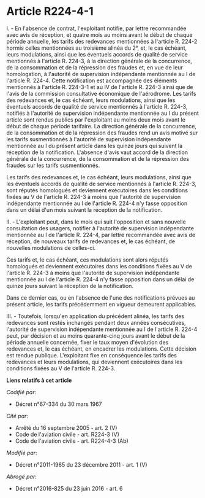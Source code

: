 # Article R224-4-1

I. - En l'absence de contrat, l'exploitant notifie, par lettre recommandée avec avis de réception, et quatre mois au moins
avant le début de chaque période annuelle, les tarifs des redevances mentionnées à l'article R. 224-2 hormis celles
mentionnées au troisième alinéa du 2°, et, le cas échéant, leurs modulations, ainsi que les éventuels accords de qualité de
service mentionnés à l'article R. 224-3, à la direction générale de la concurrence, de la consommation et de la répression
des fraudes et, en vue de leur homologation, à l'autorité de supervision indépendante mentionnée au I de l'article R. 224-4.
Cette notification est accompagnée des éléments mentionnés à l'article R. 224-3-1 et au IV de l'article R. 224-3 ainsi que de
l'avis de la commission consultative économique de l'aérodrome. Les tarifs des redevances et, le cas échéant, leurs
modulations, ainsi que les éventuels accords de qualité de service mentionnés à l'article R. 224-3, notifiés à l'autorité de
supervision indépendante mentionnée au I du présent article sont rendus publics par l'exploitant au moins deux mois avant le
début de chaque période tarifaire. La direction générale de la concurrence, de la consommation et de la répression des
fraudes rend un avis motivé sur les tarifs susmentionnés à l'autorité de supervision indépendante mentionnée au I du présent
article dans les quinze jours qui suivent la réception de la notification. L'absence d'avis vaut accord de la direction
générale de la concurrence, de la consommation et de la répression des fraudes sur les tarifs susmentionnés.

Les tarifs des redevances et, le cas échéant, leurs modulations, ainsi que les éventuels accords de qualité de service
mentionnés à l'article R. 224-3, sont réputés homologués et deviennent exécutoires dans les conditions fixées au V de
l'article R. 224-3 à moins que l'autorité de supervision indépendante mentionnée au I de l'article R. 224-4 n'y fasse
opposition dans un délai d'un mois suivant la réception de la notification.

II. - L'exploitant peut, dans le mois qui suit l'opposition et sans nouvelle consultation des usagers, notifier à l'autorité
de supervision indépendante mentionnée au I de l'article R. 224-4, par lettre recommandée avec avis de réception, de nouveaux
tarifs de redevances et, le cas échéant, de nouvelles modulations de celles-ci.

Ces tarifs et, le cas échéant, ces modulations sont alors réputés homologués et deviennent exécutoires dans les conditions
fixées au V de l'article R. 224-3 à moins que l'autorité de supervision indépendante mentionnée au I de l'article R. 224-4
n'y fasse  opposition dans un délai de quinze jours suivant la réception de la notification.

Dans ce dernier cas, ou en l'absence de l'une des notifications prévues au présent article, les tarifs précédemment en
vigueur demeurent applicables.

III. - Toutefois, lorsqu'en application du précédent alinéa, les tarifs des redevances sont restés inchangés pendant deux
années consécutives, l'autorité de supervision indépendante mentionnée au I de l'article R. 224-4 peut, par décision et au
moins quarante-cinq jours avant le début de la période annuelle concernée, fixer le taux moyen d'évolution des redevances et,
le cas échéant, en encadrer les modulations. Cette décision est rendue publique. L'exploitant fixe en conséquence les tarifs
des redevances et leurs modulations, qui deviennent exécutoires dans les conditions fixées au V de l'article R. 224-3.

**Liens relatifs à cet article**

_Codifié par_:

  - Décret n°67-334 du 30 mars 1967

_Cité par_:

  - Arrêté du 16 septembre 2005 - art. 2 (V)
  - Code de l'aviation civile - art. R224-3 (V)
  - Code de l'aviation civile - art. R224-4-3 (Ab)

_Modifié par_:

  - Décret n°2011-1965 du 23 décembre 2011 - art. 1 (V)

_Abrogé par_:

  - Décret n°2016-825 du 23 juin 2016 - art. 6
